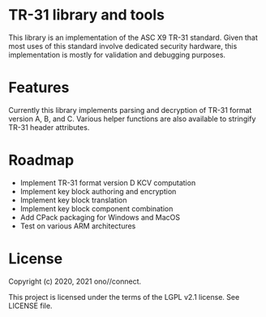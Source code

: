 TR-31 library and tools
=======================

This library is an implementation of the ASC X9 TR-31 standard. Given that
most uses of this standard involve dedicated security hardware, this
implementation is mostly for validation and debugging purposes.

Features
========

Currently this library implements parsing and decryption of TR-31 format
version A, B, and C. Various helper functions are also available to stringify
TR-31 header attributes.

Roadmap
=======

* Implement TR-31 format version D KCV computation
* Implement key block authoring and encryption
* Implement key block translation
* Implement key block component combination
* Add CPack packaging for Windows and MacOS
* Test on various ARM architectures

License
=======

Copyright (c) 2020, 2021 ono//connect.

This project is licensed under the terms of the LGPL v2.1 license. See LICENSE file.
